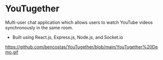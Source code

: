 ﻿# YouTugether

Multi-user chat application which allows users to watch YouTube videos synchronously in the same room.
- Built using React.js, Express.js, Node.js, and Socket.io

https://github.com/bencostas/YouTugether/blob/main/YouTugether%20Demo.gif
